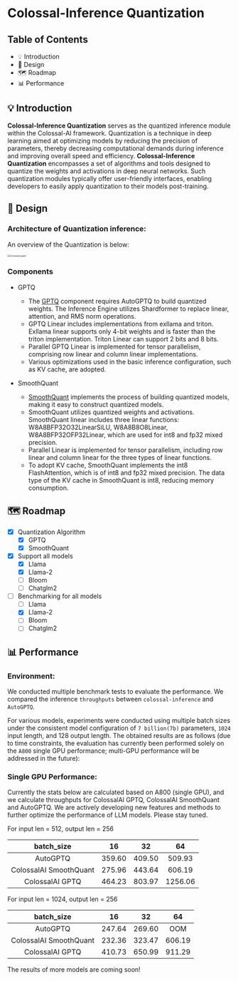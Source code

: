 # Colossal-Inference Quantization


## Table of Contents

- 💡 Introduction
- 🔗 Design
- 🗺 Roadmap
- 📊 Performance

## 💡 Introduction

**Colossal-Inference Quantization** serves as the quantized inference module within the Colossal-AI framework. Quantization is a technique in deep learning aimed at optimizing models by reducing the precision of parameters, thereby decreasing computational demands during inference and improving overall speed and efficiency.  **Colossal-Inference Quantization** encompasses a set of algorithms and tools designed to quantize the weights and activations in deep neural networks. Such quantization modules typically offer user-friendly interfaces, enabling developers to easily apply quantization to their models post-training.

## 🔗 Design


### Architecture of Quantization inference:

An overview of the Quantization is below:

<img src="https://raw.githubusercontent.com/hpcaitech/public_assets/main/colossalai/img/inference/quant-arch.png" alt="Colossal-quant" style="zoom:36%;" />



### Components
- GPTQ

    - The [GPTQ](https://arxiv.org/abs/2210.17323) component requires AutoGPTQ to build quantized weights. The Inference Engine utilizes Shardformer to replace linear, attention, and RMS norm operations.
    - GPTQ Linear includes implementations from exllama and triton. Exllama linear supports only 4-bit weights and is faster than the triton implementation. Triton Linear can support 2 bits and 8 bits.
    - Parallel GPTQ Linear is implemented for tensor parallelism, comprising row linear and column linear implementations.
    - Various optimizations used in the basic inference configuration, such as KV cache, are adopted.

- SmoothQuant

    - [SmoothQuant](https://arxiv.org/abs/2211.10438) implements the process of building quantized models, making it easy to construct quantized models.
    - SmoothQuant utilizes quantized weights and activations. SmoothQuant linear includes three linear functions: W8A8BFP32O32LinearSiLU, W8A8B8O8Linear, W8A8BFP32OFP32Linear, which are used for int8 and fp32 mixed precision.
    - Parallel Linear is implemented for tensor parallelism, including row linear and column linear for the three types of linear functions.
    - To adopt KV cache, SmoothQuant implements the int8 FlashAttention, which is of int8 and fp32 mixed precision. The data type of the KV cache in SmoothQuant is int8, reducing memory consumption.

## 🗺 Roadmap
- [x] Quantization Algorithm
    - [x] GPTQ
    - [x] SmoothQuant
- [x] Support all models
    - [x] Llama
    - [x] Llama-2
    - [ ] Bloom
    - [ ] Chatglm2
- [ ] Benchmarking for all models
    - [ ] Llama
    - [x] Llama-2
    - [ ] Bloom
    - [ ] Chatglm2

## 📊 Performance

### Environment:

We conducted multiple benchmark tests to evaluate the performance. We compared the inference `throughputs` between `colossal-inference` and `AutoGPTQ`.

For various models, experiments were conducted using multiple batch sizes under the consistent model configuration of `7 billion(7b)` parameters, `1024` input length, and 128 output length. The obtained results are as follows (due to time constraints, the evaluation has currently been performed solely on the `A800` single GPU performance; multi-GPU performance will be addressed in the future):

### Single GPU Performance:

Currently the stats below are calculated based on A800 (single GPU), and we calculate throughputs for ColossalAI GPTQ,  ColossalAI SmoothQuant and AutoGPTQ. We are actively developing new features and methods to further optimize the performance of LLM models. Please stay tuned.

For input len = 512, output len = 256

|  batch_size            |   16   |   32   |   64   |
| :--------------------: | :----: | :----: | :----: |
| AutoGPTQ               | 359.60 | 409.50 | 509.93 |
| ColossalAI SmoothQuant | 275.96 | 443.64 | 606.19 |
| ColossalAI GPTQ        | 464.23 | 803.97 | 1256.06 |

For input len = 1024, output len = 256

|  batch_size            |   16   |   32   |   64   |
| :--------------------: | :----: | :----: | :----: |
| AutoGPTQ               | 247.64 | 269.60 |   OOM  |
| ColossalAI SmoothQuant | 232.36 | 323.47 | 606.19 |
| ColossalAI GPTQ        | 410.73 | 650.99 | 911.29 |

The results of more models are coming soon!
